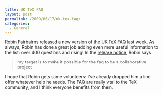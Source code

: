 ```yaml
---
title: UK TeX FAQ
layout: post
permalink: /2009/06/17/uk-tex-faq/
categories:
  - General
---
```

Robin Fairbairns  released a new version of the [UK TeX FAQ](https://texfaq.org/) last week. As always, Robin has done a great job adding even more useful information to the list: over 400 questions and rising! In the [release notice](http://groups.google.com/group/comp.text.tex/browse_frm/thread/f9cb1139969fb721#), Robin says

> my target is to make it possible for the faq to be a collaborative project

I hope that Robin gets some volunteers: I've already dropped him a line offer whatever help he needs. The FAQ are really vital to the TeX community, and I think everyone benefits from them.
